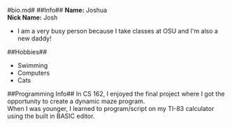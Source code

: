 #bio.md#
##Info##
**Name:** Joshua  
**Nick Name:** Josh  
- I am a very busy person because I take classes at OSU and I'm also a new daddy!  

##Hobbies##
* Swimming
* Computers
* Cats

##Programming Info##
In CS 162, I enjoyed the final project where I got the opportunity to create a dynamic maze program.  
When I was younger, I learned to program/script on my TI-83 calculator using the built in BASIC editor.  

